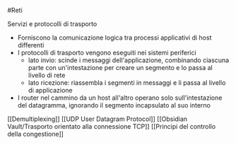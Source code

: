 #Reti 

Servizi e protocolli di trasporto
- Forniscono la comunicazione logica tra processi applicativi di host differenti
- I protocolli di trasporto vengono eseguiti nei sistemi periferici
	- lato invio: scinde i messaggi dell'applicazione, combinando ciascuna parte con un'intestazione per creare un segmento e lo passa al livello di rete
	- lato ricezione: riassembla i segmenti in messaggi e li passa al livello di applicazione
- I router nel cammino da un host all'altro operano solo sull'intestazione del datagramma, ignorando il segmento incapsulato al suo interno 

[[Demultiplexing]]
[[UDP User Datagram Protocol]]
[[Obsidian Vault/Trasporto orientato alla connessione TCP]]
[[Principi del controllo della congestione]]

